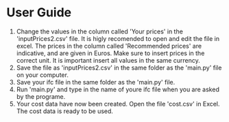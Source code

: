 # User Guide
1. Change the values in the column called 'Your prices' in the 'inputPrices2.csv' file. It is higly recomended to open and edit the file in excel. The prices in the column called 'Recommended prices' are indicative, and are given in Euros. Make sure to insert prices in the correct unit. It is important insert all values in the same currency. 
2. Save the file as 'inputPrices2.csv' in the same folder as the 'main.py' file on your computer.
3. Save your ifc file in the same folder as the 'main.py' file. 
4. Run 'main.py' and type in the name of youre ifc file when you are asked by the programe. 
5. Your cost data have now been created. Open the file 'cost.csv' in Excel. The cost data is ready to be used.